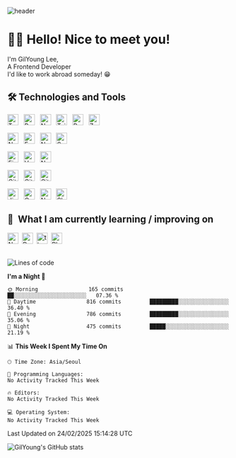 ![header](https://capsule-render.vercel.app/api?type=waving&color=gradient&height=300&section=header&text=GilYoung%20Github%20👨🏻‍💻&fontSize=90&fontColor=fff&animation=fadeIn)

# 👋🏻 Hello! Nice to meet you!

I'm GilYoung Lee,
<br/>
A Frontend Developer
<br/>
I'd like to work abroad someday! 😁

## 🛠️ Technologies and Tools

<img src="https://img.shields.io/badge/TypeScript-282C34?logo=typescript&logoColor=23007ACC" alt="Typescript logo" title="Typescript" height="25" /> &nbsp;
<img src="https://img.shields.io/badge/React-282C34?logo=react&logoColor=23007ACC" alt="React logo" title="React" height="25" />
&nbsp;
<img src="https://img.shields.io/badge/Next-282C34?logo=next.js&logoColor=23007ACC" alt="Next logo" title="Next" height="25" />
&nbsp;
<img src="https://img.shields.io/badge/Tailwindcss-282C34?logo=tailwindcss&logoColor=23007ACC" alt="Tailwindcss logo" title="Tailwindcss" height="25" />
&nbsp;
<img src="https://img.shields.io/badge/React%20Query-282C34?logo=react%20query&logoColor=23007ACC" alt="React%20query logo" title="React%20query" height="25" />
&nbsp;
<img src="https://img.shields.io/badge/Zustand-282C34.svg?logo=" alt="Zustand logo" title="Zustand" height="25" />
&nbsp;
<br>

<img src="https://img.shields.io/badge/Node.js-282C34?logo=node.js&logoColor=23007ACC" alt="Node.js logo" title="Node.js" height="25" /> &nbsp;
<img src="https://img.shields.io/badge/Express-282C34?logo=express&logoColor=23007ACC" alt="Express logo" title="Express" height="25" />
&nbsp;
<img src="https://img.shields.io/badge/Nest.js-282C34?logo=nestjs&logoColor=E0234E" alt="Nestjs logo" title="Nestjs" height="25" />
&nbsp;
<img src="https://img.shields.io/badge/Sanity-282C34?logo=sanity&logoColor=23007ACC" alt="Sanity logo" title="Sanity" height="25" />
&nbsp;
<br>

<img src="https://img.shields.io/badge/Firebase-282C34?logo=firebase&logoColor=E0234E" alt="Firebase logo" title="Firebase" height="25" /> &nbsp;
<img src="https://img.shields.io/badge/Vercel-282C34?logo=vercel&logoColor=23007ACC" alt="Vercel logo" title="Vercel" height="25" />
&nbsp;
<img src="https://img.shields.io/badge/Netlify-282C34?logo=netlify&logoColor=23007ACC" alt="Netlify logo" title="Netlify" height="25" />
&nbsp;
<br>

<img src="https://img.shields.io/badge/Git-282C34?logo=git&logoColor=23007ACC" alt="Git logo" title="Git" height="25" /> &nbsp;
<img src="https://img.shields.io/badge/Github-282C34?logo=github&logoColor=23007ACC" alt="Github logo" title="Github" height="25" />
&nbsp;
<img src="https://img.shields.io/badge/Gitlab-282C34?logo=gitlab&logoColor=23007ACC" alt="Gitlab logo" title="Gitlab" height="25" />
&nbsp;
<br>

<img src="https://img.shields.io/badge/Jira-282C34?logo=jira&logoColor=0052CC" alt="Jira logo" title="Jira" height="25" /> &nbsp;
<img src="https://img.shields.io/badge/Confluence-282C34?logo=confluence&logoColor=172B4D" alt="Confluence logo" title="Confluence" height="25" />
&nbsp;
<img src="https://img.shields.io/badge/Notion-282C34?logo=notion&logoColor=23007ACC" alt="Notion logo" title="Notion" height="25" />
&nbsp;
<img src="https://img.shields.io/badge/Slack-282C34?logo=slack&logoColor=4A154B" alt="Slack logo" title="Slack" height="25" />
&nbsp;

## 📖  What I am currently learning / improving on

<img src="https://img.shields.io/badge/Next-282C34?logo=next.js&logoColor=23007ACC" alt="Next logo" title="Next" height="25" />&nbsp;
<img src="https://img.shields.io/badge/React%20Navtive-282C34?logo=react&logoColor=2320232a" alt="React%20Navtive logo" title="React%20Navtive" height="25" />&nbsp;
<img src="https://img.shields.io/badge/Three.js-282C34?logo=three.js&logoColor=23007ACC" alt="three.js logo" title="three.js" height="25" />&nbsp;
<img src="https://img.shields.io/badge/Blender-282C34?logo=blender&logoColor=23007ACC" alt="Blender logo" title="Blender" height="25" />&nbsp;
<br/>
<br/>

<!--START_SECTION:waka-->
![Lines of code](https://img.shields.io/badge/From%20Hello%20World%20I%27ve%20Written-783.7%20thousand%20lines%20of%20code-blue)

**I'm a Night 🦉** 

```text
🌞 Morning                165 commits         ██░░░░░░░░░░░░░░░░░░░░░░░   07.36 % 
🌆 Daytime                816 commits         █████████░░░░░░░░░░░░░░░░   36.40 % 
🌃 Evening                786 commits         █████████░░░░░░░░░░░░░░░░   35.06 % 
🌙 Night                  475 commits         █████░░░░░░░░░░░░░░░░░░░░   21.19 % 
```


📊 **This Week I Spent My Time On** 

```text
🕑︎ Time Zone: Asia/Seoul

💬 Programming Languages: 
No Activity Tracked This Week

🔥 Editors: 
No Activity Tracked This Week

💻 Operating System: 
No Activity Tracked This Week
```


 Last Updated on 24/02/2025 15:14:28 UTC
<!--END_SECTION:waka-->

![GilYoung's GitHub stats](https://github-readme-stats.vercel.app/api?username=supremgy&show_icons=true&hide=stars,issues&theme=swift)
